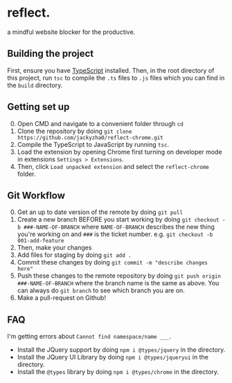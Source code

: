 # reflect.
a mindful website blocker for the productive.

## Building the project
First, ensure you have [TypeScript](https://www.typescriptlang.org/) installed. Then, in the root directory of this project, run `tsc` to compile the `.ts` files to `.js` files which you can find in the `build` directory.

## Getting set up
0. Open CMD and navigate to a convenient folder through `cd`
1. Clone the repository by doing `git clone https://github.com/jackyzha0/reflect-chrome.git`
2. Compile the TypeScript to JavaScript by running `tsc`.
3. Load the extension by opening Chrome first turning on developer mode in extensions `Settings > Extensions`.
4. Then, click `Load unpacked extension` and select the `reflect-chrome` folder.

## Git Workflow
0. Get an up to date version of the remote by doing `git pull`
1. Create a new branch BEFORE you start working by doing `git checkout -b ###-NAME-OF-BRANCH` where `NAME-OF-BRANCH` describes the new thing you're working on and `###` is the ticket number. e.g. `git checkout -b 001-add-feature`
2. Then, make your changes
3. Add files for staging by doing `git add .`
4. Commit these changes by doing `git commit -m "describe changes here"`
5. Push these changes to the remote repository by doing `git push origin ###-NAME-OF-BRANCH` where the branch name is the same as above. You can always do `git branch` to see which branch you are on.
6. Make a pull-request on Github!

## FAQ
I'm getting errors about `Cannot find namespace/name ___`.
* Install the JQuery support by doing `npm i @types/jquery` in the directory.
* Install the JQuery UI Library by doing `npm i @types/jqueryui` in the directory.
* Install the `@types` library by doing `npm i @types/chrome` in the directory.